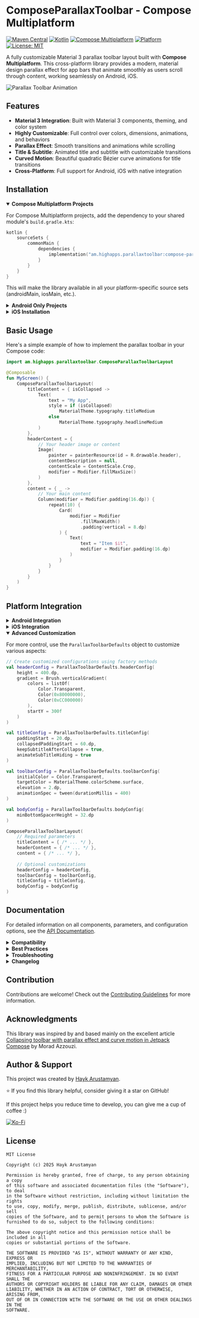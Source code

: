 # ComposeParallaxToolbar - Compose Multiplatform

[![Maven Central](https://img.shields.io/maven-central/v/am.highapps.parallaxtoolbar/compose-parallax-toolbar-kmp)](https://search.maven.org/artifact/am.highapps.parallaxtoolbar/compose-parallax-toolbar-kmp)
[![Kotlin](https://img.shields.io/badge/kotlin-v2.1.20-blue.svg?logo=kotlin)](http://kotlinlang.org)
[![Compose Multiplatform](https://img.shields.io/badge/Compose%20Multiplatform-Compatible-blue)](https://github.com/JetBrains/compose-multiplatform)
[![Platform](https://img.shields.io/badge/platform-Android%20|%20iOS-green.svg)](https://github.com/haykarustamyan/ComposeParallaxToolbar)
[![License: MIT](https://img.shields.io/badge/License-MIT-yellow.svg)](https://opensource.org/licenses/MIT)

A fully customizable Material 3 parallax toolbar layout built with **Compose Multiplatform**. This cross-platform library provides a modern, material design parallax effect for app bars that animate smoothly as users scroll through content, working seamlessly on Android, iOS.

![Parallax Toolbar Animation](https://github.com/haykarustamyan/ComposeParallaxToolbar/raw/main/raw/main/images/parallax_gif.gif)

## Features

- **Material 3 Integration**: Built with Material 3 components, theming, and color system
- **Highly Customizable**: Full control over colors, dimensions, animations, and behaviors
- **Parallax Effect**: Smooth transitions and animations while scrolling
- **Title & Subtitle**: Animated title and subtitle with customizable transitions
- **Curved Motion**: Beautiful quadratic Bézier curve animations for title transitions
- **Cross-Platform**: Full support for Android, iOS with native integration

## Installation

<details open>
<summary><b>Compose Multiplatform Projects</b></summary>

For Compose Multiplatform projects, add the dependency to your shared module's `build.gradle.kts`:

```kotlin
kotlin {
    sourceSets {
        commonMain {
            dependencies {
                implementation("am.highapps.parallaxtoolbar:compose-parallax-toolbar-kmp:1.1.0")
            }
        }
    }
}
```

This will make the library available in all your platform-specific source sets (androidMain, iosMain, etc.).
</details>

<details>
<summary><b>Android Only Projects</b></summary>

#### Gradle (Kotlin DSL)

Add the dependency to your module's build.gradle.kts file:

```kotlin
dependencies {
    implementation("am.highapps.parallaxtoolbar:compose-parallax-toolbar-kmp:1.1.0")
}
```

#### Gradle (Groovy)

```groovy
dependencies {
    implementation 'am.highapps.parallaxtoolbar:compose-parallax-toolbar-kmp:1.1.0'
}
```
</details>

<details>
<summary><b>iOS Installation</b></summary>

### Direct XCFramework Integration

For direct integration:

1. Download the project
   from [GitHub repository](https://github.com/haykarustamyan/ComposeParallaxToolbar)

2. After downloading, run the following command to build the iOS framework:
```bash
./gradlew buildIosFramework
```

3. Create XCFramework by running:
```bash
xcodebuild -create-xcframework \
-framework compose-parallax-toolbar-kmp/build/bin/iosArm64/releaseFramework/compose_parallax_toolbar_kmp.framework \
-framework compose-parallax-toolbar-kmp/build/bin/iosSimulatorArm64/releaseFramework/compose_parallax_toolbar_kmp.framework \
-output compose-parallax-toolbar-kmp.xcframework
```

4. **Integrate XCFramework with Xcode:**
   - Open ios folder in Xcode
   - Add the XCFramework to ios project:
     - Go to Targets → Project → General → Frameworks, Libraries, and Embedded Content
     - Click + → Add Other → Add Files
     - Navigate to generated `compose-parallax-toolbar-kmp.xcframework` and add it

5. Import in your Swift files:

```swift
import compose_parallax_toolbar_kmp
```
</details>

## Basic Usage

Here's a simple example of how to implement the parallax toolbar in your Compose code:

```kotlin
import am.highapps.parallaxtoolbar.ComposeParallaxToolbarLayout

@Composable
fun MyScreen() {
    ComposeParallaxToolbarLayout(
        titleContent = { isCollapsed ->
            Text(
                text = "My App",
                style = if (isCollapsed)
                    MaterialTheme.typography.titleMedium
                else
                    MaterialTheme.typography.headlineMedium
            )
        },
        headerContent = {
            // Your header image or content
            Image(
                painter = painterResource(id = R.drawable.header),
                contentDescription = null,
                contentScale = ContentScale.Crop,
                modifier = Modifier.fillMaxSize()
            )
        },
        content = { _ ->
            // Your main content
            Column(modifier = Modifier.padding(16.dp)) {
                repeat(10) {
                    Card(
                        modifier = Modifier
                            .fillMaxWidth()
                            .padding(vertical = 8.dp)
                    ) {
                        Text(
                            text = "Item $it",
                            modifier = Modifier.padding(16.dp)
                        )
                    }
                }
            }
        }
    )
}
```

## Platform Integration

<details>
<summary><b>Android Integration</b></summary>

For Android, you can use the component directly in your Compose UI:

```kotlin
@Composable
fun AndroidScreen() {
    // Use Material Theme from your Android app
    MaterialTheme {
        ComposeParallaxToolbarLayout(
            // Component parameters as shown in Basic Usage
            // ...
        )
    }
}
```
</details>

<details>
<summary><b>iOS Integration</b></summary>

### UIKit Integration

```swift
import UIKit
import compose_parallax_toolbar_kmp

class MyViewController: UIViewController {
    override func viewDidLoad() {
        super.viewDidLoad()
        
        let composeVC = IosParallaxToolbarSampleKt.CustomParallaxToolbarViewController()
        addChild(composeVC)
        view.addSubview(composeVC.view)
        composeVC.view.frame = view.bounds
        composeVC.didMove(toParent: self)
    }
}
```

### SwiftUI Integration

```swift
import SwiftUI
import compose_parallax_toolbar_kmp

struct ComposeToolbarView: UIViewControllerRepresentable {
    func makeUIViewController(context: Context) -> UIViewController {
        return IosParallaxToolbarSampleKt.CustomParallaxToolbarViewController()
    }
    func updateUIViewController(_ uivc: UIViewController, context: Context) {}
}

struct ContentView: View {
    var body: some View {
        ComposeToolbarView()
            .ignoresSafeArea(edges: .top)  // Optional: makes the toolbar use full height
    }
}
```

iOS Sample View Controllers:
- `SimpleParallaxToolbarViewController()` - Basic implementation
- `CustomParallaxToolbarViewController()` - Implementation with custom styling
- `MinimalParallaxToolbarViewController()` - Minimalist implementation
- `InitiallyCollapsedToolbarViewController()` - Starts with collapsed toolbar

### Custom Implementations

To create custom implementations, you need to add your custom composable functions in the **common
code** (specifically in the iOS part of the multiplatform module), then use them from your iOS
application.

**Step 1:** Add your custom implementation in the common code (iOS part):

```kotlin
// Add this in src/iosMain/kotlin (common code - iOS part)
fun MyCustomToolbarViewController() = ComposeUIViewController {
    MaterialTheme {
        ComposeParallaxToolbarLayout(
            titleContent = { isCollapsed ->
                Text(
                    text = "My Custom Title",
                    fontSize = if (isCollapsed) 18.sp else 24.sp,
                    fontWeight = FontWeight.Bold
                )
            },
            headerContent = {
                // Your header content
            },
            content = {
                // Your main content
            }
        )
    }
}
```

**Step 2:** After adding your custom implementation, rebuild the framework:
```bash
./gradlew buildIosFramework
```

**Step 3:** Use it in your iOS application:
```swift
// In your iOS app
let customVC = IosParallaxToolbarSampleKt.MyCustomToolbarViewController()
```

> **Note:** Custom implementations cannot be created directly in the iOS application code. They must
> be added to the common multiplatform code (iOS part) and then accessed from the iOS app.

For more details:
- **[iOS Integration Guide](compose-parallax-toolbar-kmp/iOS-README.md)** - Setup and basic usage
- **[iOS Sample Implementation Guide](compose-parallax-toolbar-kmp/src/iosMain/kotlin/am/highapps/parallaxtoolbar/iOS-Samples.md)** - Detailed examples
</details>

<details open>
<summary><b>Advanced Customization</b></summary>

For more control, use the `ParallaxToolbarDefaults` object to customize various aspects:

```kotlin
// Create customized configurations using factory methods
val headerConfig = ParallaxToolbarDefaults.headerConfig(
    height = 400.dp,
    gradient = Brush.verticalGradient(
        colors = listOf(
            Color.Transparent,
            Color(0x80000000),
            Color(0xCC000000)
        ),
        startY = 300f
    )
)

val titleConfig = ParallaxToolbarDefaults.titleConfig(
    paddingStart = 20.dp,
    collapsedPaddingStart = 60.dp,
    keepSubtitleAfterCollapse = true,
    animateSubTitleHiding = true
)

val toolbarConfig = ParallaxToolbarDefaults.toolbarConfig(
    initialColor = Color.Transparent,
    targetColor = MaterialTheme.colorScheme.surface,
    elevation = 2.dp,
    animationSpec = tween(durationMillis = 400)
)

val bodyConfig = ParallaxToolbarDefaults.bodyConfig(
    minBottomSpacerHeight = 32.dp
)

ComposeParallaxToolbarLayout(
    // Required parameters
    titleContent = { /* ... */ },
    headerContent = { /* ... */ },
    content = { /* ... */ },
    
    // Optional customizations
    headerConfig = headerConfig,
    toolbarConfig = toolbarConfig,
    titleConfig = titleConfig,
    bodyConfig = bodyConfig
)
```
</details>

## Documentation

For detailed information on all components, parameters, and configuration options, see the [API Documentation](docs/API.md).

<details>
<summary><b>Compatibility</b></summary>

- **Kotlin**: 2.1.21
- **Compose Multiplatform**: 1.8.2
- **Android**: API 24+ (Android 7.0+)
- **iOS**: iOS 14+

</details>

<details>
<summary><b>Best Practices</b></summary>

### Material 3 Integration

- Use Material 3 typography and color schemes
- Adapt your UI using the `isCollapsed` parameter
- Leverage Material 3 components like `TopAppBar`

### Performance Optimization

- Avoid heavy computations in recomposing content
- Use `remember` and `derivedStateOf` for scroll-based calculations
- Optimize images for mobile rendering

### Multiplatform Considerations

- Use platform-agnostic libraries for image loading
- Handle differences in status bar behavior
- Test across screen sizes for responsive layouts

</details>

<details>
<summary><b>Troubleshooting</b></summary>

### Common Issues

#### Android

- Ensure you're using a compatible Material 3 theme
- Use proper insets handling to avoid system UI overlaps

#### iOS

- "No such module" errors: check framework linkage
- Memory issues: maintain strong references to view controllers

</details>

<details>
<summary><b>Changelog</b></summary>

### Version 1.1.0

- Updated to Kotlin 2.1.20
- Updated to Compose Multiplatform 1.8.1
- Ios integration details update

### Version 1.0.0

- Initial release
- Basic parallax toolbar functionality
- Material 3 support

</details>

## Contribution

Contributions are welcome! Check out the [Contributing Guidelines](CONTRIBUTING.md) for more information.

## Acknowledgments

This library was inspired by and based mainly on the excellent article [Collapsing toolbar with parallax effect and curve motion in Jetpack Compose](https://proandroiddev.com/collapsing-toolbar-with-parallax-effect-and-curve-motion-in-jetpack-compose-9ed1c3c0393f) by Morad Azzouzi.

## Author & Support

This project was created by [Hayk Arustamyan](https://github.com/haykarustamyan).

⭐ If you find this library helpful, consider giving it a star on GitHub!

If this project helps you reduce time to develop, you can give me a cup of coffee :)

[![Ko-Fi](https://ko-fi.com/img/githubbutton_sm.svg)](https://ko-fi.com/haykarustamyan)

## License

```
MIT License

Copyright (c) 2025 Hayk Arustamyan

Permission is hereby granted, free of charge, to any person obtaining a copy
of this software and associated documentation files (the "Software"), to deal
in the Software without restriction, including without limitation the rights
to use, copy, modify, merge, publish, distribute, sublicense, and/or sell
copies of the Software, and to permit persons to whom the Software is
furnished to do so, subject to the following conditions:

The above copyright notice and this permission notice shall be included in all
copies or substantial portions of the Software.

THE SOFTWARE IS PROVIDED "AS IS", WITHOUT WARRANTY OF ANY KIND, EXPRESS OR
IMPLIED, INCLUDING BUT NOT LIMITED TO THE WARRANTIES OF MERCHANTABILITY,
FITNESS FOR A PARTICULAR PURPOSE AND NONINFRINGEMENT. IN NO EVENT SHALL THE
AUTHORS OR COPYRIGHT HOLDERS BE LIABLE FOR ANY CLAIM, DAMAGES OR OTHER
LIABILITY, WHETHER IN AN ACTION OF CONTRACT, TORT OR OTHERWISE, ARISING FROM,
OUT OF OR IN CONNECTION WITH THE SOFTWARE OR THE USE OR OTHER DEALINGS IN THE
SOFTWARE.
```